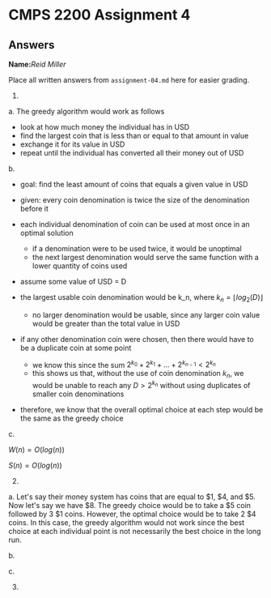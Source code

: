 # CMPS 2200 Assignment 4
## Answers

**Name:**_Reid Miller_


Place all written answers from `assignment-04.md` here for easier grading.

1. 

a. The greedy algorithm would work as follows
- look at how much money the individual has in USD
- find the largest coin that is less than or equal to that amount in value
- exchange it for its value in USD
- repeat until the individual has converted all their money out of USD

b. 

- goal: find the least amount of coins that equals a given value in USD
- given: every coin denomination is twice the size of the denomination before it

- each individual denomination of coin can be used at most once in an optimal solution
    - if a denomination were to be used twice, it would be unoptimal
    - the next largest denomination would serve the same function with a lower quantity of coins used

- assume some value of USD = D
- the largest usable coin denomination would be k_n, where $k_n=⌊log_2(D)⌋$
    - no larger denomination would be usable, since any larger coin value would be greater than the total value in USD

- if any other denomination coin were chosen, then there would have to be a duplicate coin at some point
    - we know this since the sum $2^{k_0}+2^{k_1}+...+2^{k_{n-1}}<2^{k_n}$
    - this shows us that, without the use of coin denomination $k_n$, we would be unable to reach any $D>2^{k_n}$ without using duplicates of smaller coin denominations

- therefore, we know that the overall optimal choice at each step would be the same as the greedy choice

c.

$W(n)=O(log(n))$

$S(n)=O(log(n))$


2. 

a. Let's say their money system has coins that are equal to $1, $4, and $5. Now let's say we have $8. The greedy choice would be to take a $5 coin followed by 3 $1 coins. However, the optimal choice would be to take 2 $4 coins. In this case, the greedy algorithm would not work since the best choice at each individual point is not necessarily the best choice in the long run.

b.

c.


3. 